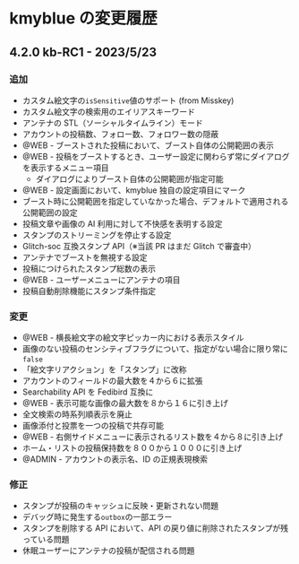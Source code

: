 # kmyblue の変更履歴

## 4.2.0 kb-RC1 - 2023/5/23

### 追加

- カスタム絵文字の`isSensitive`値のサポート (from Misskey)
- カスタム絵文字の検索用のエイリアスキーワード
- アンテナの STL（ソーシャルタイムライン）モード
- アカウントの投稿数、フォロー数、フォロワー数の隠蔽
- @WEB - ブーストされた投稿において、ブースト自体の公開範囲の表示
- @WEB - 投稿をブーストするとき、ユーザー設定に関わらず常にダイアログを表示するメニュー項目
  - ダイアログによりブースト自体の公開範囲が指定可能
- @WEB - 設定画面において、kmyblue 独自の設定項目にマーク
- ブースト時に公開範囲を指定していなかった場合、デフォルトで適用される公開範囲の設定
- 投稿文章や画像の AI 利用に対して不快感を表明する設定
- スタンプのストリーミングを停止する設定
- Glitch-soc 互換スタンプ API（※当該 PR はまだ Glitch で審査中）
- アンテナでブーストを無視する設定
- 投稿につけられたスタンプ総数の表示
- @WEB - ユーザーメニューにアンテナの項目
- 投稿自動削除機能にスタンプ条件指定

### 変更

- @WEB - 横長絵文字の絵文字ピッカー内における表示スタイル
- 画像のない投稿のセンシティブフラグについて、指定がない場合に限り常に`false`
- 「絵文字リアクション」を「スタンプ」に改称
- アカウントのフィールドの最大数を４から６に拡張
- Searchability API を Fedibird 互換に
- @WEB - 表示可能な画像の最大数を８から１６に引き上げ
- 全文検索の時系列順表示を廃止
- 画像添付と投票を一つの投稿で共存可能
- @WEB - 右側サイドメニューに表示されるリスト数を４から８に引き上げ
- ホーム・リストの投稿保持数を８００から１０００に引き上げ
- @ADMIN - アカウントの表示名、ID の正規表現検索

### 修正

- スタンプが投稿のキャッシュに反映・更新されない問題
- デバッグ時に発生する`outbox`の一部エラー
- スタンプを削除する API において、API の戻り値に削除されたスタンプが残っている問題
- 休眠ユーザーにアンテナの投稿が配信される問題
